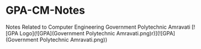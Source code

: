 # GPA-CM-Notes
Notes Related to Computer Engineering Government Polytechnic Amravati
[![GPA Logo](![GPA](Government Polytechnic Amravati.png)r)](![GPA](Government Polytechnic Amravati.png))
